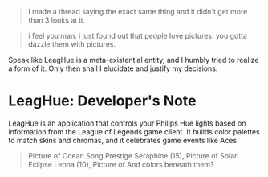 > I made a thread saying the exact same thing and it didn't get more than 3 looks at it.  

> i feel you man. i just found out that people love pictures. you gotta dazzle them with pictures.

Speak like LeagHue is a meta-existential entity, and I humbly tried to realize a form of it.
Only then shall I elucidate and justify my decisions.

# LeagHue: Developer's Note

LeagHue is an application that controls your Philips Hue lights based on information from the League of Legends game client.
It builds color palettes to match skins and chromas, and it celebrates game events like Aces.

> Picture of Ocean Song Prestige Seraphine (15), Picture of Solar Eclipse Leona (10), Picture of 
> And colors beneath them?




















